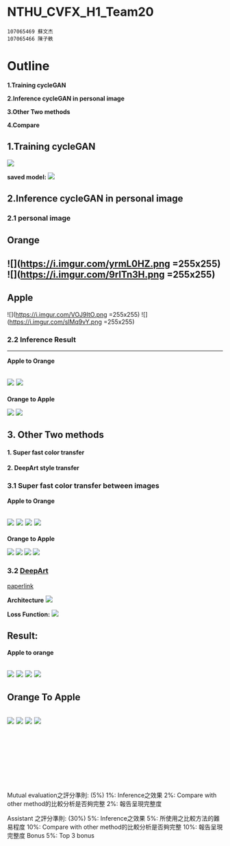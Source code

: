 # NTHU_CVFX_H1_Team20

```
107065469 蘇文杰
107065466 陳子軼
```
# Outline
**1.Training cycleGAN**

**2.Inference cycleGAN in personal image**

**3.Other Two methods**

**4.Compare**

## 1.Training cycleGAN
![](https://i.imgur.com/HviTFwq.png)

**saved model:**
![](https://i.imgur.com/CSPXjjc.png)

## **2.Inference cycleGAN in personal image**
### **2.1 personal image**
**Orange**
------
![](https://i.imgur.com/yrmL0HZ.png =255x255) 
![](https://i.imgur.com/9rlTn3H.png =255x255)
------
**Apple**
------
![](https://i.imgur.com/VOJ9ItO.png =255x255) 
![](https://i.imgur.com/slMq9vY.png =255x255)


### **2.2 Inference Result**
------
**Apple to Orange**

![](https://i.imgur.com/u8uNsNt.png)
![](https://i.imgur.com/DseMyNm.png)
------
**Orange to Apple**

![](https://i.imgur.com/40GBIhT.png)
![](https://i.imgur.com/FhNp7Ls.png)



## **3. Other Two methods**
#### **1. Super fast color transfer**
#### **2. DeepArt style transfer**

### **3.1 Super fast color transfer between images**
**Apple to Orange**

![](https://i.imgur.com/Pvgks4U.jpg ) 
![](https://i.imgur.com/CTzRhin.jpg )
![](https://i.imgur.com/qnJmFBt.jpg ) 
![](https://i.imgur.com/Vkn8Gqo.jpg )
-----
**Orange to Apple**

![](https://i.imgur.com/2B3fTCz.jpg) ![](https://i.imgur.com/iHJaU6U.jpg )
![](https://i.imgur.com/5H2TERx.jpg) ![](https://i.imgur.com/GoxrfvA.jpg )


### **3.2 [DeepArt](https://deepart.io/#)**
[paperlink](https://https://arxiv.org/abs/1508.06576)

**Architecture**
![](https://i.imgur.com/DuXomab.png)

**Loss Function:**
![](https://i.imgur.com/hf3G0MQ.png)

**Result:**
------
**Apple to orange**

![](https://i.imgur.com/B4z1O3y.jpg)
![](https://i.imgur.com/6WsqlBr.jpg)
![](https://i.imgur.com/qaGd3Lu.jpg)
![](https://i.imgur.com/RZTp1d1.jpg)
------
**Orange To Apple**
-------
![](https://i.imgur.com/vqCuyuG.jpg)
![](https://i.imgur.com/HlTjJhj.jpg)
![](https://i.imgur.com/r6f0u48.jpg)
![](https://i.imgur.com/nbQoezF.jpg)
------

<br/><br/>
<br/><br/><br/><br/><br/>



Mutual evaluation之評分準則: (5%)
1%:  Inference之效果
2%:  Compare with other method的比較分析是否夠完整
2%:  報告呈現完整度 

Assistant 之評分準則: (30%)
5%:  Inference之效果
5%:  所使用之比較方法的難易程度
10%:  Compare with other method的比較分析是否夠完整
10%:  報告呈現完整度
Bonus 5%:  Top 3 bonus 
